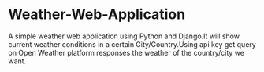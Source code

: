 # Weather-Web-Application
A simple weather web application using Python and Django.It will show current weather conditions in a certain City/Country.Using api key get query on Open Weather platform responses the weather of the country/city we want.
